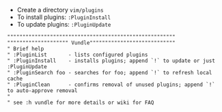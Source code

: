 - Create a directory `vim/plugins`
- To install plugins: `:PluginInstall`
- To update plugins: `:PluginUpdate`



```vimrc
"""""""""""""""""""""""""""""""""""""""""""""""""""""""
"""""""""""""""""""" Vundle""""""""""""""""""""""""""""
" Brief help
" :PluginList       - lists configured plugins
" :PluginInstall    - installs plugins; append `!` to update or just :PluginUpdate
" :PluginSearch foo - searches for foo; append `!` to refresh local cache
" :PluginClean      - confirms removal of unused plugins; append `!` to auto-approve removal
"
" see :h vundle for more details or wiki for FAQ
```
